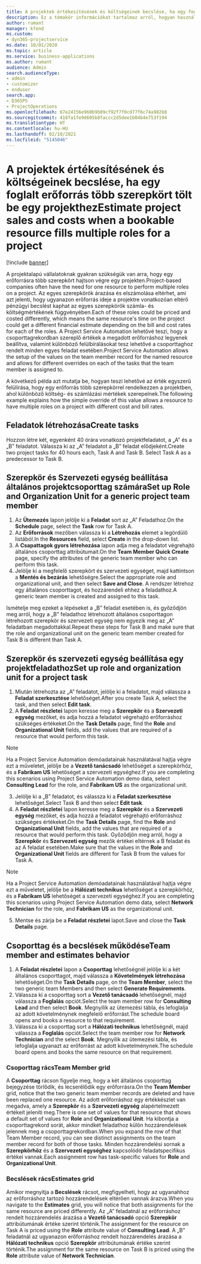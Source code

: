 ```yaml
---
title: A projektek értékesítésének és költségeinek becslése, ha egy foglalt erőforrás több szerepkört tölt be egy projekthez
description: Ez a témakör információkat tartalmaz arról, hogyan használhatók árképzési dimenziók a több szerepkörrel rendelkező erőforrásra vonatkozó árképzés és költségszámítás támogatására.
author: rumant
manager: kfend
ms.custom:
- dyn365-projectservice
ms.date: 10/01/2020
ms.topic: article
ms.service: business-applications
ms.author: rumant
audience: Admin
search.audienceType:
- admin
- customizer
- enduser
search.app:
- D365PS
- ProjectOperations
ms.openlocfilehash: 67e24156e960b9b09cf92f7f0cd77f6c74a982b8
ms.sourcegitcommit: 418fa1fe9d605b8faccc2d5dee1b04b4e753f194
ms.translationtype: HT
ms.contentlocale: hu-HU
ms.lasthandoff: 02/10/2021
ms.locfileid: "5145046"
---
```

# <a name="estimate-project-sales-and-costs-when-a-bookable-resource-fills-multiple-roles-for-a-project"></a><span data-ttu-id="fa5b6-103">A projektek értékesítésének és költségeinek becslése, ha egy foglalt erőforrás több szerepkört tölt be egy projekthez</span><span class="sxs-lookup"><span data-stu-id="fa5b6-103">Estimate project sales and costs when a bookable resource fills multiple roles for a project</span></span> 

[!include [banner](../includes/psa-now-project-operations.md)]

<span data-ttu-id="fa5b6-104">A projektalapú vállalatoknak gyakran szükségük van arra, hogy egy erőforrásra több szerepkört hajtson végre egy projekten.</span><span class="sxs-lookup"><span data-stu-id="fa5b6-104">Project-based companies often have the need for one resource to perform multiple roles on a project.</span></span> <span data-ttu-id="fa5b6-105">Az egyes szerepkörök árazása és elszámolása eltérhet, ami azt jelenti, hogy ugyanazon erőforrás ideje a projektre vonatkozóan eltérő pénzügyi becslést kaphat az egyes szerepkörök számla- és költségmértékének függvényében.</span><span class="sxs-lookup"><span data-stu-id="fa5b6-105">Each of these roles could be priced and costed differently, which means the same resource's time on the project could get a different financial estimate depending on the bill and cost rates for each of the roles.</span></span> <span data-ttu-id="fa5b6-106">A Project Service Automation lehetővé teszi, hogy a csoporttagrekordban szereplő értékek a megadott erőforráshoz legyenek beállítva, valamint különböző felülbírálásokat tesz lehetővé a csoporttaghoz rendelt minden egyes feladat esetében.</span><span class="sxs-lookup"><span data-stu-id="fa5b6-106">Project Service Automation allows the setup of the values on the team member record for the named resource and allows for different overrides on each of the tasks that the team member is assigned to.</span></span>

<span data-ttu-id="fa5b6-107">A következő példa azt mutatja be, hogyan teszi lehetővé az érték egyszerű felülírása, hogy egy erőforrás több szerepkörrel rendelkezzen a projektben, ahol különböző költség- és számlázási mértékek szerepelnek.</span><span class="sxs-lookup"><span data-stu-id="fa5b6-107">The following example  explains how the simple override of this value allows a resource to have multiple roles on a project with different cost and bill rates.</span></span>

## <a name="create-tasks"></a><span data-ttu-id="fa5b6-108">Feladatok létrehozása</span><span class="sxs-lookup"><span data-stu-id="fa5b6-108">Create tasks</span></span>
<span data-ttu-id="fa5b6-109">Hozzon létre két, egyenként 40 órára vonatkozó projektfeladatot, a „A” és a „B” feladatot. Válassza ki az „A” feladatot a „B” feladat elődjeként.</span><span class="sxs-lookup"><span data-stu-id="fa5b6-109">Create two project tasks for 40 hours each, Task A and Task B. Select Task A as a predecessor to Task B.</span></span>

## <a name="set-up-role-and-organization-unit-for-a-generic-project-team-member"></a><span data-ttu-id="fa5b6-110">Szerepkör és Szervezeti egység beállítása általános projektcsoporttag számára</span><span class="sxs-lookup"><span data-stu-id="fa5b6-110">Set up Role and Organization Unit for a generic project team member</span></span>

1. <span data-ttu-id="fa5b6-111">Az **Ütemezés** lapon jelölje ki a **Feladat** sort az „A” Feladathoz.</span><span class="sxs-lookup"><span data-stu-id="fa5b6-111">On the **Schedule** page, select the **Task** row for Task A.</span></span> 
2. <span data-ttu-id="fa5b6-112">Az **Erőforrások** mezőben válassza ki a **Létrehozás** elemet a legördülő listából.</span><span class="sxs-lookup"><span data-stu-id="fa5b6-112">In the **Resources** field, select **Create** in the drop-down list.</span></span>
3. <span data-ttu-id="fa5b6-113">A **Csapattagok gyors létrehozása** lapon adja meg a feladatot végrehajtó általános csoporttag attribútumait.</span><span class="sxs-lookup"><span data-stu-id="fa5b6-113">On the **Team Member Quick Create** page, specify the attributes of the generic team member who can perform this task.</span></span>
4. <span data-ttu-id="fa5b6-114">Jelölje ki a megfelelő szerepkört és szervezeti egységet, majd kattintson a **Mentés és bezárás** lehetőségre.</span><span class="sxs-lookup"><span data-stu-id="fa5b6-114">Select the appropriate role and organizational unit, and then select **Save and Close**.</span></span> <span data-ttu-id="fa5b6-115">A rendszer létrehoz egy általános csoporttagot, és hozzárendeli ehhez a feladathoz.</span><span class="sxs-lookup"><span data-stu-id="fa5b6-115">A generic team member is created and assigned to this task.</span></span> 

<span data-ttu-id="fa5b6-116">Ismételje meg ezeket a lépéseket a „B” feladat esetében is, és győződjön meg arról, hogy a „B” feladathoz létrehozott általános csoporttagon létrehozott szerepkör és szervezeti egység nem egyezik meg az „A” feladatban megadottakkal.</span><span class="sxs-lookup"><span data-stu-id="fa5b6-116">Repeat these steps for Task B and make sure that the role and organizational unit on the generic team member created for Task B is different than Task A.</span></span> 

## <a name="set-up-role-and-organization-unit-for-a-project-task"></a><span data-ttu-id="fa5b6-117">Szerepkör és szervezeti egység beállítása egy projektfeladathoz</span><span class="sxs-lookup"><span data-stu-id="fa5b6-117">Set up role and organization unit for a project task</span></span>

1. <span data-ttu-id="fa5b6-118">Miután létrehozta az „A” feladatot, jelölje ki a feladatot, majd válassza a **Feladat szerkesztése** lehetőséget.</span><span class="sxs-lookup"><span data-stu-id="fa5b6-118">After you create Task A, select the task, and then select **Edit task**.</span></span>
2. <span data-ttu-id="fa5b6-119">A **Feladat részletei** lapon keresse meg a **Szerepkör** és a **Szervezeti egység** mezőket, és adja hozzá a feladatot végrehajtó erőforráshoz szükséges értékeket.</span><span class="sxs-lookup"><span data-stu-id="fa5b6-119">On the **Task Details** page, find the **Role** and **Organizational Unit** fields, add the values that are required of a resource that would perform this task.</span></span> 

  > [!NOTE]
  > <span data-ttu-id="fa5b6-120">Ha a Project Service Automation demóadatainak használatával hajtja végre ezt a műveletet, jelölje be a **Vezető tanácsadó** lehetőséget a szerepkörhöz, és a **Fabrikam US** lehetőséget a szervezeti egységhez.</span><span class="sxs-lookup"><span data-stu-id="fa5b6-120">If you are completing this scenarios using Project Service Automation demo data, select **Consulting Lead** for the role, and **Fabrikam US** as the organizational unit.</span></span>

3. <span data-ttu-id="fa5b6-121">Jelölje ki a „B” feladatot, és válassza ki a **Feladat szerkesztése** lehetőséget.</span><span class="sxs-lookup"><span data-stu-id="fa5b6-121">Select Task B and then select **Edit task**.</span></span>
4. <span data-ttu-id="fa5b6-122">A **Feladat részletei** lapon keresse meg a **Szerepkör** és a **Szervezeti egység** mezőket, és adja hozzá a feladatot végrehajtó erőforráshoz szükséges értékeket.</span><span class="sxs-lookup"><span data-stu-id="fa5b6-122">On the **Task Details** page, find the **Role** and **Organizational Unit** fields, add the values that are required of a resource that would perform this task.</span></span> <span data-ttu-id="fa5b6-123">Győződjön meg arról, hogy a **Szerepkör** és **Szervezeti egység** mezők értékei eltérnek a B feladat és az A feladat esetében.</span><span class="sxs-lookup"><span data-stu-id="fa5b6-123">Make sure that the values in the **Role** and **Organizational Unit** fields are different for Task B from the values for Task A.</span></span> 

  > [!NOTE]
  > <span data-ttu-id="fa5b6-124">Ha a Project Service Automation demóadatainak használatával hajtja végre ezt a műveletet, jelölje be a **Hálózati technikus** lehetőséget a szerepkörhöz, és a **Fabrikam US** lehetőséget a szervezeti egységhez.</span><span class="sxs-lookup"><span data-stu-id="fa5b6-124">If you are completing this scenarios using Project Service Automation demo data, select **Network Technician** for the role, and **Fabrikam US** as the organizational unit.</span></span>

5. <span data-ttu-id="fa5b6-125">Mentse és zárja be a **Feladat részletei** lapot.</span><span class="sxs-lookup"><span data-stu-id="fa5b6-125">Save and close the **Task Details** page.</span></span> 

## <a name="team-member-and-estimates-behavior"></a><span data-ttu-id="fa5b6-126">Csoporttag és a becslések működése</span><span class="sxs-lookup"><span data-stu-id="fa5b6-126">Team member and estimates behavior</span></span> 

1. <span data-ttu-id="fa5b6-127">A **Feladat részletei** lapon a **Csoporttag** lehetőségnél jelölje ki a két általános csoporttagot, majd válassza a **Követelmények létrehozása** lehetőséget.</span><span class="sxs-lookup"><span data-stu-id="fa5b6-127">On the **Task Details** page, on the **Team Member**, select the two generic team Members and then select **Generate Requirements**.</span></span> 
2. <span data-ttu-id="fa5b6-128">Válassza ki a csoporttag sort a **Vezető tanácsadó** lehetőségnél, majd válassza a **Foglalás** opciót.</span><span class="sxs-lookup"><span data-stu-id="fa5b6-128">Select the team member row for **Consulting Lead** and then select **Book**.</span></span> <span data-ttu-id="fa5b6-129">Megnyílik az ütemezési tábla, és lefoglalja az adott követelménynek megfelelő erőforrást.</span><span class="sxs-lookup"><span data-stu-id="fa5b6-129">The schedule board opens and books a resource to that requirement.</span></span>
3. <span data-ttu-id="fa5b6-130">Válassza ki a csoporttag sort a **Hálózati technikus** lehetőségnél, majd válassza a **Foglalás** opciót.</span><span class="sxs-lookup"><span data-stu-id="fa5b6-130">Select the team member row for **Network Technician** and the select **Book**.</span></span> <span data-ttu-id="fa5b6-131">Megnyílik az ütemezési tábla, és lefoglalja ugyanazt az erőforrást az adott követelménynek.</span><span class="sxs-lookup"><span data-stu-id="fa5b6-131">The schedule board opens and books the same resource on that requirement.</span></span>

### <a name="team-member-grid"></a><span data-ttu-id="fa5b6-132">Csoporttag rács</span><span class="sxs-lookup"><span data-stu-id="fa5b6-132">Team Member grid</span></span> 
<span data-ttu-id="fa5b6-133">A **Csoporttag** rácson figyelje meg, hogy a két általános csoporttag bejegyzése törlődik, és lecserélődik egy erőforrásra.</span><span class="sxs-lookup"><span data-stu-id="fa5b6-133">On the **Team Member** grid, notice that the two generic team member records are deleted and have been replaced one resource.</span></span> <span data-ttu-id="fa5b6-134">Az adott erőforráshoz egy értékkészlet van megadva, amely a **Szerepkör** és a **Szervezeti egység** alapértelmezett értékeit jeleníti meg.</span><span class="sxs-lookup"><span data-stu-id="fa5b6-134">There is one set of values for that resource that shows a default set of values for **Role** and **Organizational Unit**.</span></span>
<span data-ttu-id="fa5b6-135">Ha kibontja a csoporttagrekord sorát, akkor mindkét feladathoz külön hozzárendelések jelennek meg a csoporttagrekordban.</span><span class="sxs-lookup"><span data-stu-id="fa5b6-135">When you expand the row of that Team Member record, you can see distinct assignments on the team member record for both of those tasks.</span></span> <span data-ttu-id="fa5b6-136">Minden hozzárendelési sornak a **Szerepkörhöz** és a **Szervezeti egységhez** kapcsolódó feladatspecifikus értékei vannak.</span><span class="sxs-lookup"><span data-stu-id="fa5b6-136">Each assignment row has task-specific values for **Role** and **Organizational Unit**.</span></span> 

### <a name="estimates-grid"></a><span data-ttu-id="fa5b6-137">Becslések rács</span><span class="sxs-lookup"><span data-stu-id="fa5b6-137">Estimates grid</span></span> 
<span data-ttu-id="fa5b6-138">Amikor megnyitja a **Becslések** rácsot, megfigyelheti, hogy az ugyanahhoz az erőforráshoz tartozó hozzárendelések eltérően vannak árazva.</span><span class="sxs-lookup"><span data-stu-id="fa5b6-138">When you navigate to the **Estimates** grid, you will notice that both assignments for the same resource are priced differently.</span></span>
<span data-ttu-id="fa5b6-139">Az „A” feladatnál az erőforráshoz rendelt hozzárendelés árazása a **Vezető tanácsadó** opció **Szerepkör** attribútumának értéke szerint történik.</span><span class="sxs-lookup"><span data-stu-id="fa5b6-139">The assignment for the resource on Task A is priced using the **Role** attribute value of **Consulting Lead**.</span></span> <span data-ttu-id="fa5b6-140">A „B” feladatnál az ugyanazon erőforráshoz rendelt hozzárendelés árazása a **Hálózati technikus** opció **Szerepkör** attribútumának értéke szerint történik.</span><span class="sxs-lookup"><span data-stu-id="fa5b6-140">The assignment for the same resource on Task B is priced using the **Role** attribute value of **Network Technician**.</span></span>

